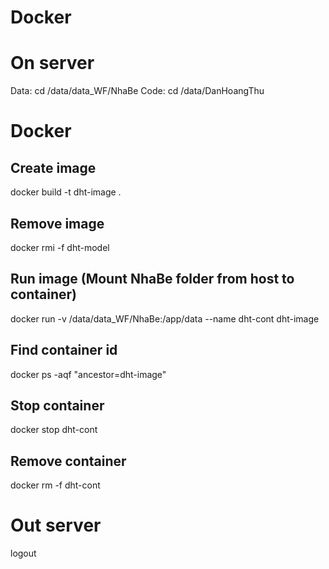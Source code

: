 # Docker
# On server
Data: cd /data/data_WF/NhaBe
Code: cd /data/DanHoangThu

# Docker
## Create image
docker build -t dht-image .
## Remove image
docker rmi -f dht-model
## Run image (Mount NhaBe folder from host to container)
docker run -v /data/data_WF/NhaBe:/app/data --name dht-cont dht-image
## Find container id
docker ps -aqf "ancestor=dht-image"
## Stop container
docker stop dht-cont
## Remove container
docker rm -f dht-cont

# Out server
logout